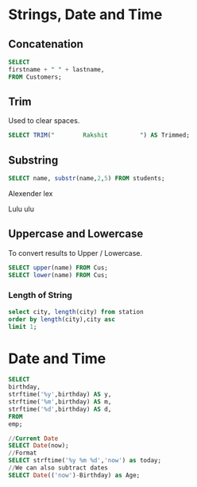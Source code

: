 # Strings, Date and Time

## Concatenation

```sql
SELECT
firstname + " " + lastname,
FROM Customers;
```

## Trim

Used to clear spaces.

```sql
SELECT TRIM("        Rakshit         ") AS Trimmed;
```

## Substring

```sql
SELECT name, substr(name,2,5) FROM students;
```

Alexender lex

Lulu ulu

## Uppercase and Lowercase

To convert results to Upper / Lowercase.

```sql
SELECT upper(name) FROM Cus;
SELECT lower(name) FROM Cus;
```

### Length of String

```sql
select city, length(city) from station
order by length(city),city asc
limit 1;
```

# Date and Time

```sql
SELECT 
birthday, 
strftime('%y',birthday) AS y,
strftime('%m',birthday) AS m,
strftime('%d',birthday) AS d,
FROM 
emp;
```

```sql
//Current Date
SELECT Date(now);
//Format
SELECT strftime('%y %m %d','now') as today;
//We can also subtract dates
SELECT Date(('now')-Birthday) as Age;
```